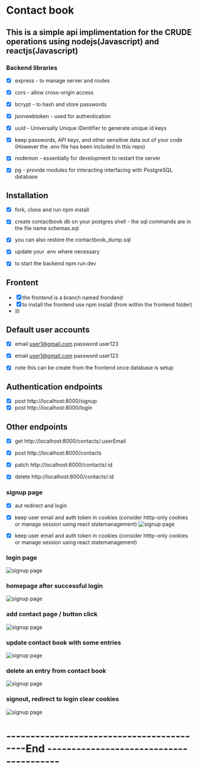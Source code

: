 # Contact book

## This is a simple api implimentation for the CRUDE operations using nodejs(Javascript) and reactjs(Javascript)

 ### Backend libraries
 - [x] express - to manage server and routes
 - [x] cors - allow cross-origin access
 - [x] bcrypt - to hash and store passwords
 - [x] jsonwebtoken - used for authentication
 - [x] uuid - Universally Unique IDentifier to generate unique id keys
 - [x] keep passwords, API keys, and other sensitive data out of your code (However the .env file has been included in this repo)
 - [x] nodemon - essentially for development to restart the server
 - [x] pg - provide modules for interacting interfacing with PostgreSQL database


 ## Installation
 - [x] fork, clone and run npm install 
 - [x] create contactbook db on your postgres shell - the sql commands are in the file name schemas.sql
 - [x] you can also restore the contactbook_dump.sql
 - [x] update your .env where necessary
 - [x] to start the backend npm run dev


## Frontent 
- [x] the frontend is a branch named frondend
- [x] to install the frontend use npm install (from within the frontend folder)
- [x] 

## Default user accounts
- [x] email user1@gmail.com password user123
- [x] email user1@gmail.com password user123
- [x] note this can be create from the frontend once database is setup


## Authentication endpoints
- [x] post http://localhost:8000/signup
- [x] post http://localhost:8000/login

## Other endpoints
- [x] get http://localhost:8000/contacts/:userEmail
- [x] post http://localhost:8000/contacts
- [x] patch http://localhost:8000/contacts/:id
- [x] delete http://localhost:8000/contacts/:id




### signup page
- [x] aut redirect and login  
- [x] keep user email and auth token in cookies (consider htttp-only cookies or manage session using react statemanagement)
![signup page](https://github.com/leo-mutuku/contactbook/blob/main/public/signup.JPG)

- [x] keep user email and auth token in cookies (consider htttp-only cookies or manage session using react statemanagement)
### login page
![signup page](https://github.com/leo-mutuku/contactbook/blob/main/public/login.JPG)

### homepage after successful login
![signup page](https://github.com/leo-mutuku/contactbook/blob/main/public/homepage-after-login.JPG)

### add contact page / button click
![signup page](https://github.com/leo-mutuku/contactbook/blob/main/public/Add-contact-page.JPG)

### update contact book with some entries
![signup page](https://github.com/leo-mutuku/contactbook/blob/main/public/updated-contactbook.JPG)

### delete an entry from contact book
![signup page](https://github.com/leo-mutuku/contactbook/blob/main/public/deleted-garbage-collector-number.JPG)

### signout, redirect to login clear cookies
![signup page](https://github.com/leo-mutuku/contactbook/blob/main/public/signout.JPG)


#    ------------------------------------------End ----------------------------------------
  
